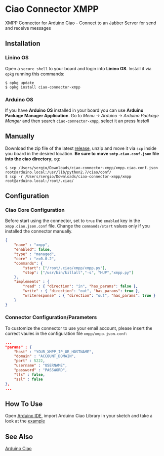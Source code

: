 # Ciao Connector XMPP
XMPP Connector for Arduino Ciao - Connect to an Jabber Server for send and receive messages

## Installation
### Linino OS
Open a `secure shell` to your board and login into **Linino OS**.
Install it via `opkg` running this commands:
```
$ opkg update
$ opkg install ciao-connector-xmpp
```

### Arduino OS
If you have **Arduino OS** installed in your
board you can use **Arduino Package Manager Application**.
Go to	*Menu -> Arduino -> Arduino Package Manger*
and then search `ciao-connector-xmpp`, select it an press *Install*

## Manually
Download the zip file of the latest [release](https://github.com/arduino-org/ciao-connector-xmpp/releases),
unzip and move it via `scp` inside you board in the desired location.
**Be sure to move `smtp.ciao.conf.json` file into the ciao directory**, eg:
```
$ scp /Users/sergio/Downloads/ciao-connector-xmpp/xmpp.ciao.conf.json root@arduino.local:/usr/lib/python2.7/ciao/conf/
$ scp -r /Users/sergio/Downloads/ciao-connector-xmpp/xmpp root@arduino.local:/root/.ciao/
```

## Configuration

### Ciao Core Configuration
Before start using the connector, set to `true` the `enabled` key in the `xmpp.ciao.json.conf` file.
Change the `commands/start` values only if you installed the connector manually.

```json
{
	"name" : "xmpp",
	"enabled": false,
	"type" : "managed",
	"core" : ">=0.0.2",
	"commands": {
		"start": ["/root/.ciao/xmpp/xmpp.py"],
		"stop": ["/usr/bin/killall","-s", "HUP","xmpp.py"]
	},
	"implements" : {
		"read" : { "direction": "in", "has_params": false },
		"write" : { "direction": "out", "has_params": true },
		"writeresponse" : { "direction": "out", "has_params": true }
	}
}
```

### Connector Configuration/Parameters
To customize the connector to use your email account,
please insert the correct vaules in the configuration
file `xmpp/xmpp.json.conf`:

```json
...
"params" : {
	"host" : "YOUR_XMPP_IP_OR_HOSTNAME",
	"domain" : "ACCOUNT_DOMAIN",
	"port" : 5222,
	"username" : "USERNAME",
	"password" : "PASSWORD",
	"tls" : false,
	"ssl" : false
},
...
```
## How To Use
Open [Arduino IDE](http://www.arduino.org/software), import
Arduino Ciao Library in your sketch and take a look at the
[example](https://github.com/arduino-org/ciao-connector-xmpp/examples)

## See Also
[Arduino Ciao](http://labs.arduino.org/Ciao)
